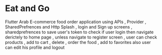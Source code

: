 # Eat and Go

Flutter Arab E-commerce food order application using APIs , Provider , SharedPrefrences and Http
Splash , login and Sign up screens , sharedprefrences to save user's token to check if user login then navigate derictely to home page , unless navigate to 
register screen , user can check products , add to cart , delete , order the food , add to favorites also user can edit his profile and logout
